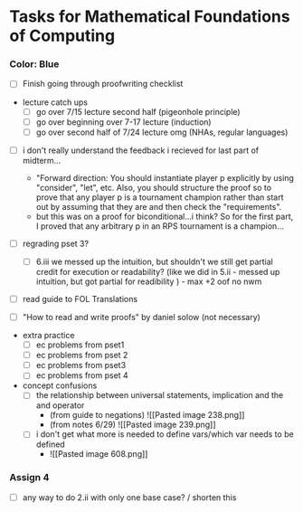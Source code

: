 # Tasks for Mathematical Foundations of Computing
### Color: Blue

- [ ] Finish going through proofwriting checklist

- lecture catch ups
	- [ ] go over 7/15 lecture second half (pigeonhole principle)
	- [ ] go over beginning over 7-17 lecture (induction)
	- [ ] go over second half of 7/24 lecture omg (NHAs, regular languages)

- [ ] i don't really understand the feedback i recieved for last part of midterm...
	- "Forward direction: You should instantiate player p explicitly by using "consider", "let", etc. Also, you should structure the proof so to prove that any player p is a tournament champion rather than start out by assuming that they are and then check the "requirements".
	- but this was on a proof for biconditional...i think? So for the first part, I proved that any arbitrary p in an RPS tournament is a champion...

- [ ] regrading pset 3?
	- [ ] 6.iii we messed up the intuition, but shouldn't we still get partial credit for execution or readability? (like we did in 5.ii - messed up intuition, but got partial for readibility ) - max +2 oof no nwm

- [ ] read guide to FOL Translations
- [ ] "How to read and write proofs" by daniel solow (not necessary)

- extra practice
	- [ ] ec problems from pset1
	- [ ] ec problems from pset 2
	- [ ] ec problems from pset3
	- [ ] ec problems from pset 4

- concept confusions
	- [ ] the relationship between universal statements, implication and the and operator
		- (from guide to negations) ![[Pasted image 238.png]]
		- (from notes 6/29) ![[Pasted image 239.png]]
	- [ ] i don't get what more is needed to define vars/which var needs to be defined
		- ![[Pasted image 608.png]]

### Assign 4
- [ ] any way to do 2.ii with only one base case? / shorten this
